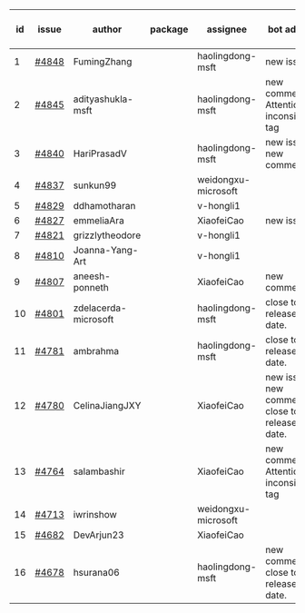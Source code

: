 | id | issue | author | package | assignee | bot advice | created date of issue | target release date | date from target |
| ------ | ------ | ------ | ------ | ------ | ------ | ------ | ------ | :-----: |
| 1 | [#4848](https://github.com/Azure/sdk-release-request/issues/4848) | FumingZhang |  | haolingdong-msft | new issue. | 12-21 | 01-26 |  |
| 2 | [#4845](https://github.com/Azure/sdk-release-request/issues/4845) | adityashukla-msft |  | haolingdong-msft | new comment. Attention to inconsistent tag | 12-20 | 01-26 |  |
| 3 | [#4840](https://github.com/Azure/sdk-release-request/issues/4840) | HariPrasadV |  | haolingdong-msft | new issue. new comment. | 12-18 | 01-26 |  |
| 4 | [#4837](https://github.com/Azure/sdk-release-request/issues/4837) | sunkun99 |  | weidongxu-microsoft |  | 12-15 | 01-26 |  |
| 5 | [#4829](https://github.com/Azure/sdk-release-request/issues/4829) | ddhamotharan |  | v-hongli1 |  | 12-12 |  | 0 |
| 6 | [#4827](https://github.com/Azure/sdk-release-request/issues/4827) | emmeliaAra |  | XiaofeiCao | new issue. | 12-11 | 01-26 |  |
| 7 | [#4821](https://github.com/Azure/sdk-release-request/issues/4821) | grizzlytheodore |  | v-hongli1 |  | 12-06 |  | 0 |
| 8 | [#4810](https://github.com/Azure/sdk-release-request/issues/4810) | Joanna-Yang-Art |  | v-hongli1 |  | 12-04 |  | 0 |
| 9 | [#4807](https://github.com/Azure/sdk-release-request/issues/4807) | aneesh-ponneth |  | XiaofeiCao | new comment. | 11-29 | 02-23 |  |
| 10 | [#4801](https://github.com/Azure/sdk-release-request/issues/4801) | zdelacerda-microsoft |  | haolingdong-msft | close to release date.  | 11-29 | 12-22 | -1 |
| 11 | [#4781](https://github.com/Azure/sdk-release-request/issues/4781) | ambrahma |  | haolingdong-msft | close to release date.  | 11-27 | 12-22 | -1 |
| 12 | [#4780](https://github.com/Azure/sdk-release-request/issues/4780) | CelinaJiangJXY |  | XiaofeiCao | new issue. new comment. close to release date.  | 11-22 | 12-22 | -1 |
| 13 | [#4764](https://github.com/Azure/sdk-release-request/issues/4764) | salambashir |  | XiaofeiCao | new comment. Attention to inconsistent tag | 11-13 | 01-26 |  |
| 14 | [#4713](https://github.com/Azure/sdk-release-request/issues/4713) | iwrinshow |  | weidongxu-microsoft |  | 11-06 | 11-24 |  |
| 15 | [#4682](https://github.com/Azure/sdk-release-request/issues/4682) | DevArjun23 |  | XiaofeiCao |  | 10-24 | 01-26 |  |
| 16 | [#4678](https://github.com/Azure/sdk-release-request/issues/4678) | hsurana06 |  | haolingdong-msft | new comment. close to release date.  | 10-23 | 12-22 | -1 |
